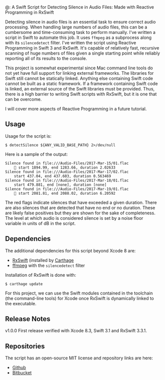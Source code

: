 @: A Swift Script for Detecting Silence in Audio Files: Made with Reactive Programming in RxSwift

Detecting silence in audio files is an essential task to ensure correct audio processing. When handling large numbers of audio files, this can be a cumbersome and time-consuming task to perform manually. I've written a script in Swift to automate this job. It uses `ffmpeg` as a subprocess along with its `silencedetect` filter. I've written the script using Reactive Programming in Swift 3 and RxSwift. It's capable of relatively fast, recursive scanning of huge numbers of files given a single starting point while reliably reporting all of its results to the console.

This project is somewhat experimental since Mac command line tools do not yet have full support for linking external frameworks. The libraries for Swift still cannot be statically linked. Anything else containing Swift code cannot be built as a static framework. If a framework containing Swift code is linked, an external source of the Swift libraries must be provided. Thus, there is a high barrier to writing Swift scripts with RxSwift, but it is one that can be overcome.

I will cover more aspects of Reactive Programming in a future tutorial.

## Usage

Usage for the script is:

    $ detectSilence ${ANY_VALID_BASE_PATH} 2>/dev/null

Here is a sample of the output:

    Silence found in file:///Audio-Files/2017-Mar-15/01.flac
        🚩 start 1894.99, end 1283.66, duration 2.02633
    Silence found in file:///Audio-Files/2017-Mar-17/02.flac
        start 437.04, end 437.603, duration 0.563469
    Silence found in file:///Audio-Files/2017-Mar-18/01.flac
        start 479.881, end [none], duration [none]
    Silence found in file:///Audio-Files/2017-Mar-19/01.flac
        🚩 start 2081.81, end 2088.02, duration 6.20592

The red flags indicate silences that have exceeded a given duration. There are also silences that are detected that have no end or no duration. These are likely false positives but they are shown for the sake of completeness. The level at which audio is considered silence is set by a noise floor variable in units of dB in the script.

## Dependencies

The additional dependencies for this script beyond Xcode 8 are:

* [RxSwift](https://github.com/ReactiveX/RxSwift) (installed by [Carthage](https://github.com/Carthage/Carthage)
* [ffmpeg](https://trac.ffmpeg.org/wiki/CompilationGuide/MacOSX) with the `silencedetect` filter

Installation of RxSwift is done with:

    $ carthage update

For this project, we can use the Swift modules contained in the toolchain (the command-line tools) for Xcode once RxSwift is dynamically linked to the executable.

## Release Notes

v1.0.0 First release verified with Xcode 8.3, Swift 3.1 and RxSwift 3.3.1.

## Repositories

The script has an open-source MIT license and repository links are here:

* [Github](https://github.com/ikiapps/detectSilence)
* [Bitbucket](https://bitbucket.org/ikiapps/detectsilence)

